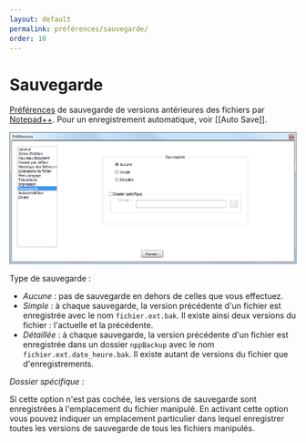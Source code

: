 ```yaml
---
layout: default
permalink: préférences/sauvegarde/
order: 10
---
```

# Sauvegarde

[Préférences](préférences.md) de sauvegarde de versions antérieures des fichiers par [Notepad++](notepad++.md). Pour un enregistrement automatique, voir [[Auto Save]].

![Interface](/images/preferences/10_save.png)

Type de sauvegarde :

- *Aucune* : pas de sauvegarde en dehors de celles que vous effectuez.
- *Simple* : à chaque sauvegarde, la version précédente d'un fichier est enregistrée avec le nom `fichier.ext.bak`. Il existe ainsi deux versions du fichier : l'actuelle et la précédente.
- *Détaillée* : à chaque sauvegarde, la version précédente d'un fichier est enregistrée dans un dossier `nppBackup` avec le nom `fichier.ext.date_heure.bak`. Il existe autant de versions du fichier que d'enregistrements.

*Dossier spécifique* :

Si cette option n'est pas cochée, les versions de sauvegarde sont enregistrées à l'emplacement du fichier manipulé. En activant cette option vous pouvez indiquer un emplacement particulier dans lequel enregistrer toutes les versions de sauvegarde de tous les fichiers manipulés.

